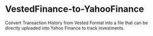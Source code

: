 # VestedFinance-to-YahooFinance
Convert Transaction History from Vested Format into a file that can be directly uploaded into Yahoo Finance to track investments.
